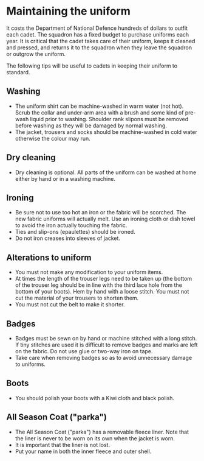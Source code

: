 # Maintaining the uniform

It costs the Department of National Defence hundreds of dollars to outfit each cadet. The squadron has a fixed budget to purchase uniforms each year. It is critical that the cadet takes care of their uniform, keeps it cleaned and pressed, and returns it to the squadron when they leave the squadron or outgrow the uniform.

The following tips will be useful to cadets in keeping their uniform to standard.

## Washing

* The uniform shirt can be machine-washed in warm water \(not hot\). Scrub the collar and under-arm area with a brush and some kind of pre-wash liquid prior to washing. Shoulder rank slipons must be removed before washing as they will be damaged by normal washing.  
* The jacket, trousers and socks should be machine-washed in cold water otherwise the colour may run.  

## Dry cleaning

* Dry cleaning is optional. All parts of the uniform can be washed at home either by hand or in a washing machine.

## Ironing

* Be sure not to use too hot an iron or the fabric will be scorched. The new fabric uniforms will actually melt. Use an ironing cloth or dish towel to avoid the iron actually touching the fabric.
* Ties and slip-ons \(epaulettes\) should be ironed.  
* Do not iron creases into sleeves of jacket.  

## Alterations to uniform

* You must not make any modification to your uniform items.  
* At times the length of the trouser legs need to be taken up \(the bottom of the trouser leg should be in line with the third lace hole from the bottom of your boots\). Hem by hand with a loose stitch. You must not cut the material of your trousers to shorten them.  
* You must not cut the belt to make it shorter.

## Badges

* Badges must be sewn on by hand or machine stitched with a long stitch. If tiny stitches are used it is difficult to remove badges and marks are left on the fabric. Do not use glue or two-way iron on tape. 
* Take care when removing badges so as to avoid unnecessary damage to uniforms.

## Boots

* You should polish your boots with a Kiwi cloth and black polish. 

## All Season Coat \("parka"\)

* The All Season Coat \("parka"\) has a removable fleece liner. Note that the liner is never to be worn on its own when the jacket is worn. 
* It is important that the liner is not lost.
* Put your name in both the inner fleece and outer shell.

